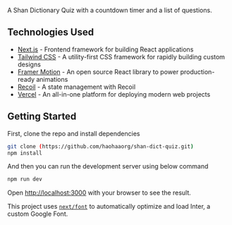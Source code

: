 A Shan Dictionary Quiz with a countdown timer and a list of questions.

## Technologies Used

- [Next.js](https://nextjs.org/) - Frontend framework for building React applications
- [Tailwind CSS](https://tailwindcss.com/) - A utility-first CSS framework for rapidly building custom designs
- [Framer Motion](https://www.framer.com/motion/) - An open source React library to power production-ready animations
- [Recoil](https://www.recoil.com) - A state management with Recoil
- [Vercel](https://vercel.com/) - An all-in-one platform for deploying modern web projects

## Getting Started

First, clone the repo and install dependencies

```bash
git clone (https://github.com/haohaaorg/shan-dict-quiz.git)
npm install
```

And then you can run the development server using below command

```bash
npm run dev
```

Open [http://localhost:3000](http://localhost:3000) with your browser to see the result.

This project uses [`next/font`](https://nextjs.org/docs/basic-features/font-optimization) to automatically optimize and load Inter, a custom Google Font.
